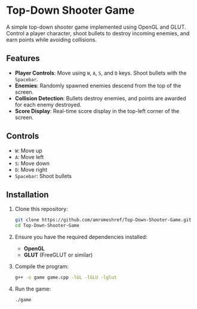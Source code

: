 # Top-Down Shooter Game

A simple top-down shooter game implemented using OpenGL and GLUT. Control a player character, shoot bullets to destroy incoming enemies, and earn points while avoiding collisions.

## Features
- **Player Controls**: Move using `W`, `A`, `S`, and `D` keys. Shoot bullets with the `Spacebar`.
- **Enemies**: Randomly spawned enemies descend from the top of the screen.
- **Collision Detection**: Bullets destroy enemies, and points are awarded for each enemy destroyed.
- **Score Display**: Real-time score display in the top-left corner of the screen.

## Controls
- `W`: Move up
- `A`: Move left
- `S`: Move down
- `D`: Move right
- `Spacebar`: Shoot bullets

## Installation
1. Clone this repository:
    ```bash
    git clone https://github.com/amromeshref/Top-Down-Shooter-Game.git
    cd Top-Down-Shooter-Game
    ```

2. Ensure you have the required dependencies installed:
    - **OpenGL**
    - **GLUT** (FreeGLUT or similar)

3. Compile the program:
    ```bash
    g++ -o game game.cpp -lGL -lGLU -lglut
    ```

4. Run the game:
    ```bash
    ./game
    ```
